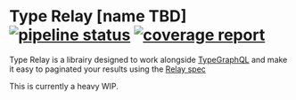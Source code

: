 # Type Relay [name TBD] [![pipeline status](https://gitlab.com/wemaintain/auto-relay/badges/master/pipeline.svg)](https://gitlab.com/wemaintain/auto-relay/commits/master) [![coverage report](https://gitlab.com/wemaintain/auto-relay/badges/master/coverage.svg)](https://gitlab.com/wemaintain/auto-relay/commits/master)

Type Relay is a librairy designed to work alongside [TypeGraphQL](https://typegraphql.ml/) and make it easy to paginated your results using the [Relay spec](https://facebook.github.io/relay/graphql/connections.htm)

This is currently a heavy WIP.